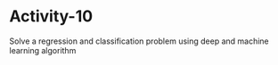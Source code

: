 # Activity-10
Solve a regression and classification problem using deep and machine learning algorithm
